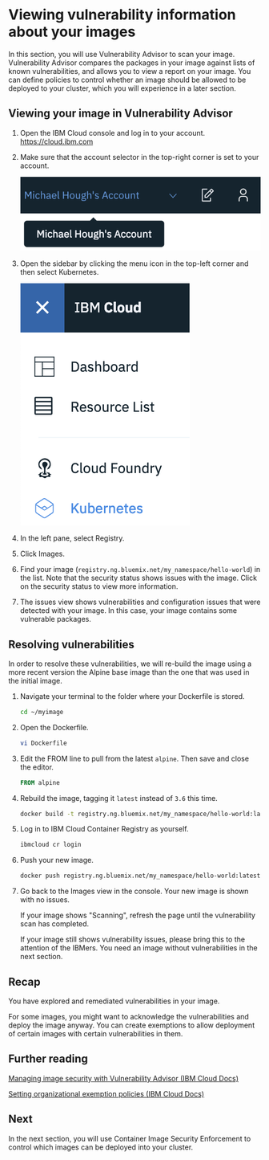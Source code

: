 # Viewing vulnerability information about your images

In this section, you will use Vulnerability Advisor to scan your image. Vulnerability Advisor compares the packages in your image against lists of known vulnerabilities, and allows you to view a report on your image. You can define policies to control whether an image should be allowed to be deployed to your cluster, which you will experience in a later section.

## Viewing your image in Vulnerability Advisor

1. Open the IBM Cloud console and log in to your account. <https://cloud.ibm.com>

2. Make sure that the account selector in the top-right corner is set to your account.

    ![IBM Cloud account selector](./5_1.png)

3. Open the sidebar by clicking the menu icon in the top-left corner and then select Kubernetes.

    ![Kubernetes button in sidebar](./5_2.png)

4. In the left pane, select Registry.

5. Click Images.

6. Find your image (`registry.ng.bluemix.net/my_namespace/hello-world`) in the list. Note that the security status shows issues with the image. Click on the security status to view more information.

7. The issues view shows vulnerabilities and configuration issues that were detected with your image. In this case, your image contains some vulnerable packages.

## Resolving vulnerabilities

In order to resolve these vulnerabilities, we will re-build the image using a more recent version the Alpine base image than the one that was used in the initial image.

1. Navigate your terminal to the folder where your Dockerfile is stored.

    ```bash
    cd ~/myimage
    ```

2. Open the Dockerfile.

    ```bash
    vi Dockerfile
    ```

3. Edit the FROM line to pull from the latest `alpine`. Then save and close the editor.

    ```Dockerfile
    FROM alpine
    ```

4. Rebuild the image, tagging it `latest` instead of `3.6` this time.

    ```bash
    docker build -t registry.ng.bluemix.net/my_namespace/hello-world:latest .
    ```

5. Log in to IBM Cloud Container Registry as yourself.

    ```bash
    ibmcloud cr login
    ```

6. Push your new image.

    ```bash
    docker push registry.ng.bluemix.net/my_namespace/hello-world:latest
    ```

7. Go back to the Images view in the console. Your new image is shown with no issues.

    If your image shows "Scanning", refresh the page until the vulnerability scan has completed.

    If your image still shows vulnerability issues, please bring this to the attention of the IBMers. You need an image without vulnerabilities in the next section.

## Recap

You have explored and remediated vulnerabilities in your image.

For some images, you might want to acknowledge the vulnerabilities and deploy the image anyway. You can create exemptions to allow deployment of certain images with certain vulnerabilities in them.

## Further reading

[Managing image security with Vulnerability Advisor (IBM Cloud Docs)](https://console.bluemix.net/docs/services/va/va_index.html#va_index)

[Setting organizational exemption policies (IBM Cloud Docs)](https://console.bluemix.net/docs/services/va/va_index.html#va_managing_policy)

## Next

In the next section, you will use Container Image Security Enforcement to control which images can be deployed into your cluster.

